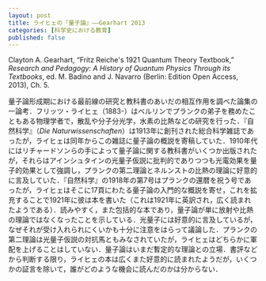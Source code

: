 ```yaml
---
layout: post
title: ライヒェの『量子論』——Gearhart 2013
categories: [科学史における教育]
published: false
---
```


Clayton A. Gearhart, “Fritz Reiche's 1921 Quantum Theory Textbook,” _Research and Pedagogy: A History of Quantum Physics Through its Textbooks_, ed. M. Badino and J. Navarro (Berlin: Edition Open Access, 2013), Ch. 5.

量子論形成期における最前線の研究と教科書のあいだの相互作用を調べた論集の一論考．フリッツ・ライヒェ（1883-）はベルリンでプランクの弟子を務めたこともある物理学者で，散乱や分子分光学，水素の比熱などの研究を行った．『自然科学』（_Die Naturwissenschaften_）は1913年に創刊された総合科学雑誌であったが，ライヒェは同年からこの雑誌に量子論の概説を寄稿していた．1910年代にはリチャードソンらの手によって量子論に関する教科書がいくつか出版されたが，それらはアインシュタインの光量子仮説に批判的でありつつも光電効果を量子的効果として強調し，プランクの第二理論とネルンストの比熱の理論に好意的に言及していた．『自然科学』の1918年の第7号はプランクの還暦を祝う号であったが，ライヒェはそこに17頁にわたる量子論の入門的な概説を寄せ，これを拡充することで1921年に彼は本を書いた（これは1921年に英訳され，広く読まれたようである）．読みやすく，また包括的な本であり，量子論が単に放射や比熱の理論ではなくなったことを示している．光量子には好意的に言及しているが，なぜそれが受け入れられにくいかも十分に注意をはらって議論した．プランクの第二理論は光量子仮説の対抗馬ともみなされていたが，ライヒェはどちらかに軍配を上げることはしていない．量子論はいまだ暫定的な理論との立場．書評などから判断する限り，ライヒェの本は広くまた好意的に読まれたようだが，いくつかの証言を除いて，誰がどのような機会に読んだのかは分からない．
